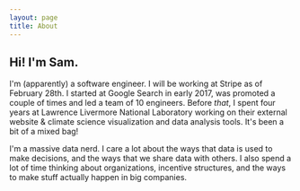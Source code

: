 ```yaml
---
layout: page
title: About
---
```


## Hi! I'm Sam.

I'm (apparently) a software engineer. I will be working at Stripe as of February 28th. I started at Google Search in early 2017, was promoted a couple of times and led a team of 10 engineers. Before _that_, I spent four years at Lawrence Livermore National Laboratory working on their external website & climate science visualization and data analysis tools. It's been a bit of a mixed bag!

I'm a massive data nerd. I care a lot about the ways that data is used to make decisions, and the ways that we share data with others. I also spend a lot of time thinking about organizations, incentive structures, and the ways to make stuff actually happen in big companies.
